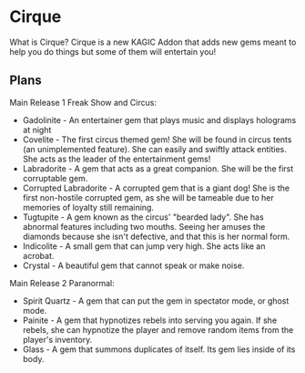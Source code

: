 # Cirque
What is Cirque? Cirque is a new KAGIC Addon that adds new gems meant to help you do things but some of them will entertain you!

## Plans
Main Release 1 Freak Show and Circus:
* Gadolinite - An entertainer gem that plays music and displays holograms at night
* Covelite - The first circus themed gem! She will be found in circus tents (an unimplemented feature). She can easily and swiftly attack entities. She acts as the leader of the entertainment gems!
* Labradorite - A gem that acts as a great companion. She will be the first corruptable gem.
* Corrupted Labradorite - A corrupted gem that is a giant dog! She is the first non-hostile corrupted gem, as she will be tameable due to her memories of loyalty still remaining.
* Tugtupite - A gem known as the circus' "bearded lady". She has abnormal features including two mouths. Seeing her amuses the diamonds because she isn't defective, and that this is her normal form.
* Indicolite - A small gem that can jump very high. She acts like an acrobat.
* Crystal - A beautiful gem that cannot speak or make noise. 

Main Release 2 Paranormal:
* Spirit Quartz - A gem that can put the gem in spectator mode, or ghost mode.
* Painite - A gem that hypnotizes rebels into serving you again. If she rebels, she can hypnotize the player and remove random items from the player's inventory.
* Glass - A gem that summons duplicates of itself. Its gem lies inside of its body.
